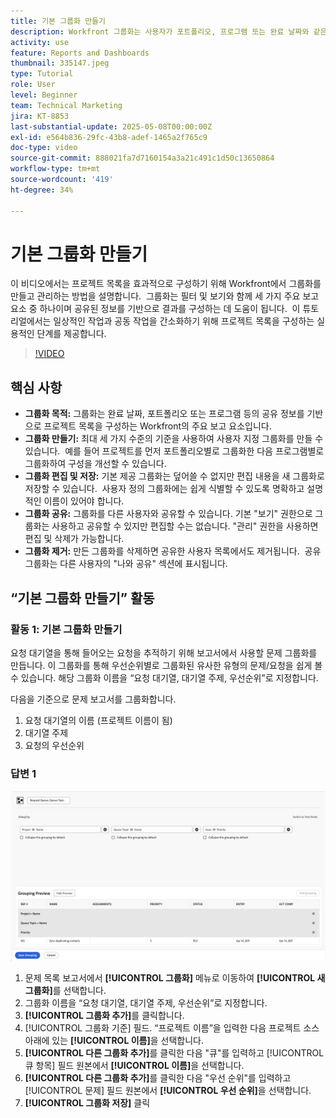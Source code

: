 ```yaml
---
title: 기본 그룹화 만들기
description: Workfront 그룹화는 사용자가 포트폴리오, 프로그램 또는 완료 날짜와 같은 항목을 기준으로 목록을 분류할 수 있도록 함으로써 프로젝트 조직을 개선합니다. 또한 효율적인 공동 작업을 위한 사용자 지정 가능한 공유 및 관리 옵션을 제공합니다.
activity: use
feature: Reports and Dashboards
thumbnail: 335147.jpeg
type: Tutorial
role: User
level: Beginner
team: Technical Marketing
jira: KT-8853
last-substantial-update: 2025-05-08T00:00:00Z
exl-id: e564b836-29fc-43b8-adef-1465a2f765c9
doc-type: video
source-git-commit: 888021fa7d7160154a3a21c491c1d50c13650864
workflow-type: tm+mt
source-wordcount: '419'
ht-degree: 34%

---
```


# 기본 그룹화 만들기

이 비디오에서는 프로젝트 목록을 효과적으로 구성하기 위해 Workfront에서 그룹화를 만들고 관리하는 방법을 설명합니다. &#x200B; 그룹화는 필터 및 보기와 함께 세 가지 주요 보고 요소 중 하나이며 공유된 정보를 기반으로 결과를 구성하는 데 도움이 됩니다. &#x200B;
이 튜토리얼에서는 일상적인 작업과 공동 작업을 간소화하기 위해 프로젝트 목록을 구성하는 실용적인 단계를 제공합니다. &#x200B;

>[!VIDEO](https://video.tv.adobe.com/v/3449822/?quality=12&learn=on&captions=kor)

## 핵심 사항

* **그룹화 목적:** 그룹화는 완료 날짜, 포트폴리오 또는 프로그램 등의 공유 정보를 기반으로 프로젝트 목록을 구성하는 Workfront의 주요 보고 요소입니다. &#x200B;
* **그룹화 만들기:** 최대 세 가지 수준의 기준을 사용하여 사용자 지정 그룹화를 만들 수 있습니다. &#x200B; 예를 들어 프로젝트를 먼저 포트폴리오별로 그룹화한 다음 프로그램별로 그룹화하여 구성을 개선할 수 있습니다. &#x200B;
* **그룹화 편집 및 저장:** 기본 제공 그룹화는 덮어쓸 수 없지만 편집 내용을 새 그룹화로 저장할 수 있습니다. &#x200B; 사용자 정의 그룹화에는 쉽게 식별할 수 있도록 명확하고 설명적인 이름이 있어야 합니다. &#x200B;
* **그룹화 공유:** 그룹화를 다른 사용자와 공유할 수 있습니다. 기본 &quot;보기&quot; 권한으로 그룹화는 사용하고 공유할 수 있지만 편집할 수는 없습니다. &quot;&#x200B;관리&quot; 권한을 사용하면 편집 및 삭제가 가능합니다. &#x200B;
* **그룹화 제거:** 만든 그룹화를 삭제하면 공유한 사용자 목록에서도 제거됩니다. &#x200B; 공유 그룹화는 다른 사용자의 &quot;나와 공유&quot; 섹션에 표시됩니다. &#x200B;

## “기본 그룹화 만들기” 활동


### 활동 1: 기본 그룹화 만들기

요청 대기열을 통해 들어오는 요청을 추적하기 위해 보고서에서 사용할 문제 그룹화를 만듭니다. 이 그룹화를 통해 우선순위별로 그룹화된 유사한 유형의 문제/요청을 쉽게 볼 수 있습니다. 해당 그룹화 이름을 “요청 대기열, 대기열 주제, 우선순위”로 지정합니다.

다음을 기준으로 문제 보고서를 그룹화합니다.

1. 요청 대기열의 이름 (프로젝트 이름이 됨)
1. 대기열 주제
1. 요청의 우선순위

### 답변 1

![새 그룹화를 생성하는 화면 이미지](assets/grouping-exercise.png)

1. 문제 목록 보고서에서 **[!UICONTROL 그룹화]** 메뉴로 이동하여 **[!UICONTROL 새 그룹화]**&#x200B;를 선택합니다.
1. 그룹화 이름을 “요청 대기열, 대기열 주제, 우선순위”로 지정합니다.
1. **[!UICONTROL 그룹화 추가]**&#x200B;를 클릭합니다.
1. [!UICONTROL 그룹화 기준] 필드. “프로젝트 이름”을 입력한 다음 프로젝트 소스 아래에 있는 **[!UICONTROL 이름]**&#x200B;을 선택합니다.
1. **[!UICONTROL 다른 그룹화 추가]**&#x200B;를 클릭한 다음 &quot;큐&quot;를 입력하고 [!UICONTROL 큐 항목] 필드 원본에서 **[!UICONTROL 이름]**&#x200B;을 선택합니다.
1. **[!UICONTROL 다른 그룹화 추가]**&#x200B;를 클릭한 다음 &quot;우선 순위&quot;를 입력하고 [!UICONTROL 문제] 필드 원본에서 **[!UICONTROL 우선 순위]**&#x200B;을 선택합니다.
1. **[!UICONTROL 그룹화 저장]** 클릭
